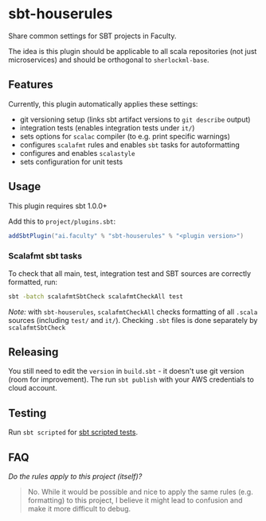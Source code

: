 # sbt-houserules

Share common settings for SBT projects in Faculty.

The idea is this plugin should be applicable to all scala repositories
(not just microservices) and should be orthogonal to `sherlockml-base`.

## Features

Currently, this plugin automatically applies these settings:

- git versioning setup (links sbt artifact versions to `git describe` output)
- integration tests (enables integration tests under `it/`)
- sets options for `scalac` compiler (to e.g. print specific warnings)
- configures `scalafmt` rules and enables `sbt` tasks for autoformatting
- configures and enables `scalastyle`
- sets configuration for unit tests

## Usage

This plugin requires sbt 1.0.0+

Add this to `project/plugins.sbt`:

```scala
addSbtPlugin("ai.faculty" % "sbt-houserules" % "<plugin version>")
```



### Scalafmt sbt tasks

To check that all main, test, integration test and SBT sources are correctly
formatted, run:

```bash
sbt -batch scalafmtSbtCheck scalafmtCheckAll test
```

_Note:_ with `sbt-houserules`, `scalafmtCheckAll` checks formatting of all
`.scala` sources (including `test/` and `it/`). Checking `.sbt` files is
done separately by `scalafmtSbtCheck`

## Releasing

You still need to edit the `version` in `build.sbt` - it doesn't use git
version (room for improvement). The run `sbt publish` with your AWS credentials to cloud account.

## Testing

Run `sbt scripted` for [sbt scripted tests](http://www.scala-sbt.org/1.x/docs/Testing-sbt-plugins.html).

## FAQ

_Do the rules apply to this project (itself)?_
> No. While it would be possible and nice to apply the same rules (e.g.
> formatting) to this project, I believe it might lead to confusion and make it
> more difficult to debug.
